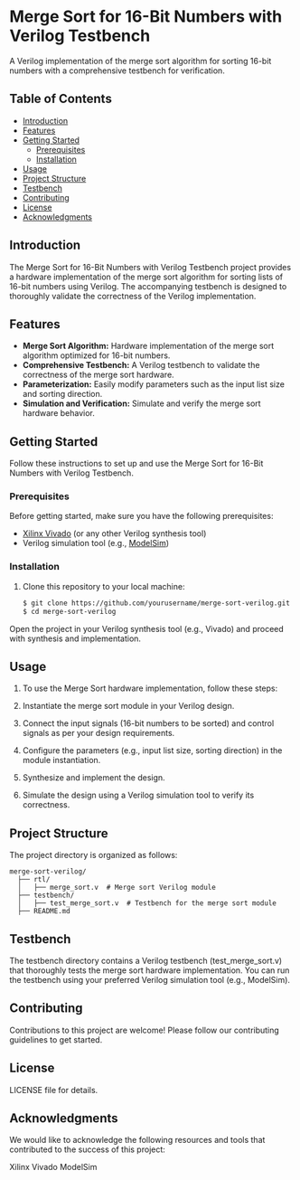 # Merge Sort for 16-Bit Numbers with Verilog Testbench

A Verilog implementation of the merge sort algorithm for sorting 16-bit numbers with a comprehensive testbench for verification.

## Table of Contents

- [Introduction](#introduction)
- [Features](#features)
- [Getting Started](#getting-started)
  - [Prerequisites](#prerequisites)
  - [Installation](#installation)
- [Usage](#usage)
- [Project Structure](#project-structure)
- [Testbench](#testbench)
- [Contributing](#contributing)
- [License](#license)
- [Acknowledgments](#acknowledgments)

## Introduction

The Merge Sort for 16-Bit Numbers with Verilog Testbench project provides a hardware implementation of the merge sort algorithm for sorting lists of 16-bit numbers using Verilog. The accompanying testbench is designed to thoroughly validate the correctness of the Verilog implementation.

## Features

- **Merge Sort Algorithm:** Hardware implementation of the merge sort algorithm optimized for 16-bit numbers.
- **Comprehensive Testbench:** A Verilog testbench to validate the correctness of the merge sort hardware.
- **Parameterization:** Easily modify parameters such as the input list size and sorting direction.
- **Simulation and Verification:** Simulate and verify the merge sort hardware behavior.

## Getting Started

Follow these instructions to set up and use the Merge Sort for 16-Bit Numbers with Verilog Testbench.

### Prerequisites

Before getting started, make sure you have the following prerequisites:

- [Xilinx Vivado](https://www.xilinx.com/products/design-tools/vivado.html) (or any other Verilog synthesis tool)
- Verilog simulation tool (e.g., [ModelSim](https://www.mentor.com/company/higher_ed/modelsim-student-edition))

### Installation

1. Clone this repository to your local machine:

   ```bash
   $ git clone https://github.com/yourusername/merge-sort-verilog.git
   $ cd merge-sort-verilog
  Open the project in your Verilog synthesis tool (e.g., Vivado) and proceed with synthesis and implementation.
## Usage
1. To use the Merge Sort hardware implementation, follow these steps:

2. Instantiate the merge sort module in your Verilog design.

3. Connect the input signals (16-bit numbers to be sorted) and control signals as per your design requirements.

4. Configure the parameters (e.g., input list size, sorting direction) in the module instantiation.

5. Synthesize and implement the design.

6. Simulate the design using a Verilog simulation tool to verify its correctness.

## Project Structure
The project directory is organized as follows:

    
    merge-sort-verilog/
      ├── rtl/
      │   ├── merge_sort.v  # Merge sort Verilog module
      ├── testbench/
      │   ├── test_merge_sort.v  # Testbench for the merge sort module
      ├── README.md
## Testbench
The testbench directory contains a Verilog testbench (test_merge_sort.v) that thoroughly tests the merge sort hardware implementation. You can run the testbench using your preferred Verilog simulation tool (e.g., ModelSim).

## Contributing
Contributions to this project are welcome! Please follow our contributing guidelines to get started.

## License
LICENSE file for details.

## Acknowledgments
We would like to acknowledge the following resources and tools that contributed to the success of this project:

Xilinx Vivado
ModelSim
